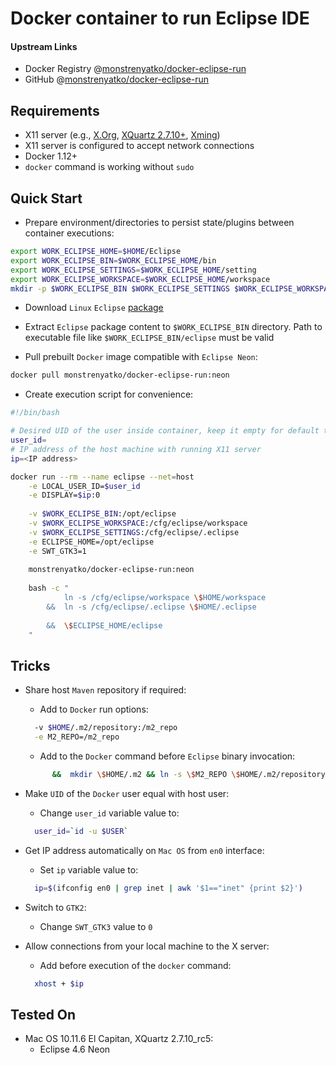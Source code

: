 # Docker container to run Eclipse IDE

#### Upstream Links

* Docker Registry @[monstrenyatko/docker-eclipse-run](https://hub.docker.com/r/monstrenyatko/docker-eclipse-run/)
* GitHub @[monstrenyatko/docker-eclipse-run](https://github.com/monstrenyatko/docker-eclipse-run)

## Requirements

* X11 server (e.g., [X.Org](https://www.x.org), [XQuartz 2.7.10+](https://www.xquartz.org), [Xming](http://www.straightrunning.com/XmingNotes/))
* X11 server is configured to accept network connections
* Docker 1.12+
* `docker` command is working without `sudo`

## Quick Start

* Prepare environment/directories to persist state/plugins between container executions:
```sh
export WORK_ECLIPSE_HOME=$HOME/Eclipse
export WORK_ECLIPSE_BIN=$WORK_ECLIPSE_HOME/bin
export WORK_ECLIPSE_SETTINGS=$WORK_ECLIPSE_HOME/setting
export WORK_ECLIPSE_WORKSPACE=$WORK_ECLIPSE_HOME/workspace
mkdir -p $WORK_ECLIPSE_BIN $WORK_ECLIPSE_SETTINGS $WORK_ECLIPSE_WORKSPACE
```

* Download `Linux` `Eclipse` [package](http://www.eclipse.org/downloads/eclipse-packages)

* Extract `Eclipse` package content to `$WORK_ECLIPSE_BIN` directory.
Path to executable file like `$WORK_ECLIPSE_BIN/eclipse` must be valid

* Pull prebuilt `Docker` image compatible with `Eclipse Neon`:
```sh
docker pull monstrenyatko/docker-eclipse-run:neon
```

* Create execution script for convenience:

```sh
#!/bin/bash

# Desired UID of the user inside container, keep it empty for default to 1000
user_id=
# IP address of the host machine with running X11 server
ip=<IP address>

docker run --rm --name eclipse --net=host                                      \
    -e LOCAL_USER_ID=$user_id                                                  \
    -e DISPLAY=$ip:0                                                           \
                                                                               \
    -v $WORK_ECLIPSE_BIN:/opt/eclipse                                          \
    -v $WORK_ECLIPSE_WORKSPACE:/cfg/eclipse/workspace                          \
    -v $WORK_ECLIPSE_SETTINGS:/cfg/eclipse/.eclipse                            \
    -e ECLIPSE_HOME=/opt/eclipse                                               \
    -e SWT_GTK3=1                                                              \
                                                                               \
    monstrenyatko/docker-eclipse-run:neon                                      \
                                                                               \
    bash -c "                                                                  \
            ln -s /cfg/eclipse/workspace \$HOME/workspace                      \
        &&  ln -s /cfg/eclipse/.eclipse \$HOME/.eclipse                        \
                                                                               \
        &&  \$ECLIPSE_HOME/eclipse                                             \
    "
```

## Tricks

* Share host `Maven` repository if required:
  - Add to `Docker` run options:
  ```sh
    -v $HOME/.m2/repository:/m2_repo                                           \
    -e M2_REPO=/m2_repo                                                        \
  ```
  - Add to the `Docker` command before `Eclipse` binary invocation:
  ```sh
        &&  mkdir \$HOME/.m2 && ln -s \$M2_REPO \$HOME/.m2/repository          \
  ```

* Make `UID` of the `Docker` user equal with host user:
  - Change `user_id` variable value to:
  ```sh
    user_id=`id -u $USER`
  ```

* Get IP address automatically on `Mac OS` from `en0` interface:
  - Set `ip` variable value to:
  ```sh
    ip=$(ifconfig en0 | grep inet | awk '$1=="inet" {print $2}')
  ```

* Switch to `GTK2`:
  - Change `SWT_GTK3` value to `0`

* Allow connections from your local machine to the X server:
  - Add before execution of the `docker` command:
  ```sh
    xhost + $ip
  ```

## Tested On

* Mac OS 10.11.6 El Capitan, XQuartz 2.7.10_rc5:
  - Eclipse 4.6 Neon
